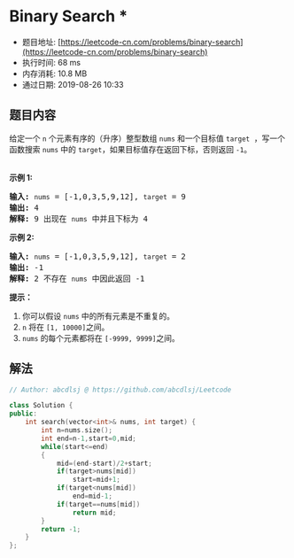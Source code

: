 # Binary Search *
- 题目地址: [https://leetcode-cn.com/problems/binary-search](https://leetcode-cn.com/problems/binary-search)
- 执行时间: 68 ms 
- 内存消耗: 10.8 MB
- 通过日期: 2019-08-26 10:33

## 题目内容
<p>给定一个 <code>n</code> 个元素有序的（升序）整型数组 <code>nums</code> 和一个目标值 <code>target</code>  ，写一个函数搜索 <code>nums</code> 中的 <code>target</code>，如果目标值存在返回下标，否则返回 <code>-1</code>。</p>

<p><br>
<strong>示例 1:</strong></p>

<pre><strong>输入:</strong> <code>nums</code> = [-1,0,3,5,9,12], <code>target</code> = 9
<strong>输出:</strong> 4
<strong>解释:</strong> 9 出现在 <code>nums</code> 中并且下标为 4
</pre>

<p><strong>示例 2:</strong></p>

<pre><strong>输入:</strong> <code>nums</code> = [-1,0,3,5,9,12], <code>target</code> = 2
<strong>输出:</strong> -1
<strong>解释:</strong> 2 不存在 <code>nums</code> 中因此返回 -1
</pre>



<p><strong>提示：</strong></p>

<ol>
	<li>你可以假设 <code>nums</code> 中的所有元素是不重复的。</li>
	<li><code>n</code> 将在 <code>[1, 10000]</code>之间。</li>
	<li><code>nums</code> 的每个元素都将在 <code>[-9999, 9999]</code>之间。</li>
</ol>


## 解法
```cpp
// Author: abcdlsj @ https://github.com/abcdlsj/Leetcode

class Solution {
public:
    int search(vector<int>& nums, int target) {
        int n=nums.size();
        int end=n-1,start=0,mid;
        while(start<=end)
        {
            mid=(end-start)/2+start;
            if(target>nums[mid])
                start=mid+1;
            if(target<nums[mid])
                end=mid-1;
            if(target==nums[mid])
                return mid;
        }
        return -1;
    }
};

```